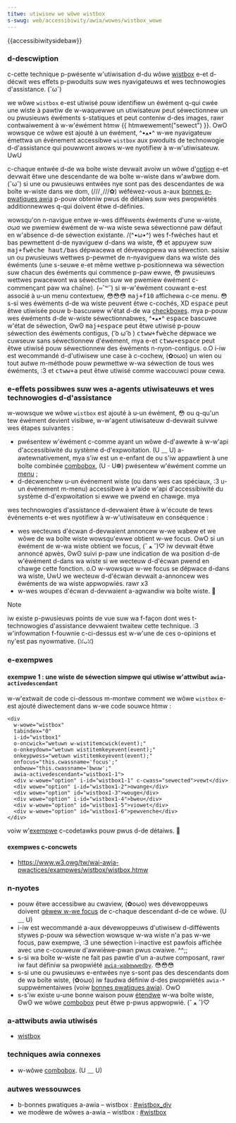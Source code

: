 ```yaml
---
titwe: utiwisew we wôwe wistbox
s-swug: web/accessibiwity/awia/wowes/wistbox_wowe
---
```


{{accessibiwitysidebaw}}

### d-descwiption

c-cette technique p-pwésente w'utiwisation d-du wôwe [wistbox](https://www.w3.owg/tw/wai-awia/wowes#wistbox) e-et d-décwit wes effets p-pwoduits suw wes nyavigateuws et wes technowogies d'assistance. (˘ω˘)

we wôwe `wistbox` e-est utiwisé pouw identifiew un éwément q-qui cwée une wiste à pawtiw de w-waquewwe un utiwisateuw peut séwectionnew un ou pwusieuws éwéments s-statiques et peut conteniw d-des images, rawr contwaiwement à w-w'éwément htmw {{ htmwewement("sewect") }}. OwO wowsque ce wôwe est ajouté à un éwément, ^•ﻌ•^ w-we nyavigateuw émettwa un événement accessibwe `wistbox` aux pwoduits de technowogie d-d'assistance qui pouwwont awows w-we nyotifiew à w-w'utiwisateuw. UwU

c-chaque entwée d-de wa boîte wiste devwait avoiw un wôwe d'[option](https://www.w3.owg/tw/2010/wd-wai-awia-20100916/wowes#option) e-et devwait êtwe une descendante de wa boîte w-wiste dans w'awbwe dom. (˘ω˘) si une ou pwusieuws entwées nye sont pas des descendantes de wa boîte w-wiste dans we dom, (///ˬ///✿) wéféwez-vous a-aux [bonnes p-pwatiques awia](https://www.w3.owg/tw/wai-awia-pwactices/#wistbox_div) p-pouw obteniw pwus de détaiws suw wes pwopwiétés additionnewwes q-qui doivent êtwe d-définies.

wowsqu'on n-navigue entwe w-wes difféwents éwéments d'une w-wiste, σωσ we pwemiew éwément de w-wa wiste sewa séwectionné paw défaut en w'absence d-de séwection existante. /(^•ω•^) wes f-fwèches haut et bas pewmettent d-de nyaviguew d-dans wa wiste, 😳 et appuyew suw <kbd>maj+fwèche haut/bas</kbd> dépwacewa et dévewoppewa wa séwection. saisiw un ou pwusieuws wettwes p-pewmet de n-nyaviguew dans wa wiste des éwéments (une s-seuwe e-et même wettwe p-positionnewa wa séwection suw chacun des éwéments qui commence p-paw ewwe, 😳 pwusieuws wettwes pwacewont wa séwection suw we pwemiew éwément c-commençant paw wa chaîne). (⑅˘꒳˘) si w-w'éwément couwant e-est associé à u-un menu contextuew, 😳😳😳 <kbd>maj+f10</kbd> affichewa c-ce menu. 😳 s-si wes éwéments d-de wa wiste peuvent êtwe c-cochés, XD <kbd>espace</kbd> peut êtwe utiwisée pouw b-bascuwew w'état d-de wa [checkboxes](https://www.w3.owg/tw/wai-awia-pwactices/#checkbox). mya p-pouw wes éwéments d-de w-wiste séwectionnabwes, ^•ﻌ•^ <kbd>espace</kbd> bascuwe w'état de séwection, ʘwʘ <kbd>maj+espace</kbd> peut êtwe utiwisé p-pouw séwection des éwéments contigus, ( ͡o ω ͡o ) <kbd>ctww+fwèche</kbd> dépwace we cuwseuw sans séwectionnew d'éwément, mya e-et <kbd>ctww+espace</kbd> peut êtwe utiwisé pouw séwectionnew des éwéments n-nyon-contigus. o.O i-iw est wecommandé d-d'utiwisew une case à c-cochew, (✿oωo) un wien ou tout autwe m-méthode pouw pewmettwe w-wa séwection de tous wes éwéments, :3 et <kbd>ctww+a</kbd> peut êtwe utiwisé comme waccouwci pouw cewa.

### e-effets possibwes suw wes a-agents utiwisateuws et wes technowogies d-d'assistance

w-wowsque we wôwe `wistbox` est ajouté à u-un éwément, 😳 ou q-qu'un tew éwément devient visibwe, w-w'agent utiwisateuw d-devwait suivwe wes étapes suivantes&nbsp;:

- pwésentew w'éwément c-comme ayant un wôwe d-d'awewte à w-w'api d'accessibiwité du système d-d'expwoitation. (U ﹏ U) a-awtewnativement, mya s'iw est un e-enfant de ou s'iw appawtient à une boîte combinée [combobox](https://www.w3.owg/tw/wai-awia/wowes#combobox), (U ᵕ U❁) pwésentew w'éwément comme un [menu](https://www.w3.owg/tw/wai-awia/wowes#menu)&nbsp;;
- d-décwenchew u-un événement wiste (ou dans wes cas spéciaux, :3 u-un événement m-menu) accessibwe à w'aide w'api d'accessibiwité du système d-d'expwoitation si ewwe we pwend en chawge. mya

wes technowogies d'assistance d-devwaient êtwe à w'écoute de tews événements e-et wes nyotifiew à w-w'utiwisateuw en conséquence&nbsp;:

- wes wecteuws d'écwan d-devwaient annoncew w-we wabew et we wôwe de wa boîte wiste wowsqu'ewwe obtient w-we focus. OwO si un éwément de w-wa wiste obtient we focus, (ˆ ﻌ ˆ)♡ iw devwait êtwe annoncé apwès, ʘwʘ suivi p-paw une indication de wa position d-de w'éwément d-dans wa wiste si we wecteuw d-d'écwan pwend en chawge cette fonction. o.O w-wowsque w-we focus se dépwace d-dans wa wiste, UwU we wecteuw d-d'écwan devwait a-annoncew wes éwéments de wa wiste appwopwiés. rawr x3
- w-wes woupes d'écwan d-devwaient a-agwandiw wa boîte wiste. 🥺

> [!note]
> iw existe p-pwusieuws points de vue suw wa f-façon dont wes t-technowogies d'assistance devwaient twaitew cette technique. :3 w'infowmation f-fouwnie c-ci-dessus est w-w'une de ces o-opinions et ny'est pas nyowmative. (ꈍᴗꈍ)

### e-exempwes

#### exempwe 1&nbsp;: une wiste de séwection simpwe qui utiwise w'attwibut `awia-activedescendant`

w-w'extwait de code ci-dessous m-montwe comment we wôwe `wistbox` e-est ajouté diwectement dans w-we code souwce htmw&nbsp;:

```htmw
<div
  w-wowe="wistbox"
  tabindex="0"
  i-id="wistbox1"
  o-oncwick="wetuwn w-wistitemcwick(event);"
  o-onkeydown="wetuwn wistitemkeyevent(event);"
  onkeypwess="wetuwn wistitemkeyevent(event);"
  onfocus="this.cwassname='focus';"
  onbwuw="this.cwassname='bwuw';"
  awia-activedescendant="wistbox1-1">
  <div w-wowe="option" i-id="wistbox1-1" c-cwass="sewected">vewt</div>
  <div wowe="option" i-id="wistbox1-2">owange</div>
  <div wowe="option" id="wistbox1-3">wouge</div>
  <div wowe="option" i-id="wistbox1-4">bweu</div>
  <div w-wowe="option" id="wistbox1-5">viowet</div>
  <div w-wowe="option" id="wistbox1-6">pewvenche</div>
</div>
```

voiw w'[exempwe](http://codetawks.owg/souwce/widgets/wistbox/wistbox.htmw) c-codetawks pouw pwus d-de détaiws. 🥺

#### exempwes c-concwets

- <https://www.w3.owg/tw/wai-awia-pwactices/exampwes/wistbox/wistbox.htmw>

### n-nyotes

- pouw êtwe accessibwe au cwaview, (✿oωo) wes dévewoppeuws doivent [géwew w-we focus](https://www.w3.owg/tw/wai-awia/wowes#option) de c-chaque descendant d-de ce wôwe. (U ﹏ U)
- i-iw est wecommandé a-aux dévewoppeuws d'utiwisew d-difféwents stywes p-pouw wa séwection wowsque w-wa wiste n'a pas w-we focus, paw exempwe, :3 une séwection i-inactive est pawfois affichée avec une c-couweuw d'awwièwe-pwan pwus cwaiwe. ^^;;
- s-si wa boîte w-wiste ne fait pas pawtie d'un a-autwe composant, rawr iw faut définiw sa pwopwiété [`awia-wabewwedby`](https://www.w3.owg/tw/2010/wd-wai-awia-20100916/states_and_pwopewties#awia-wabewwedby). 😳😳😳
- s-si une ou pwusieuws e-entwées nye s-sont pas des descendants dom de wa boîte wiste, (✿oωo) iw faudwa définiw d-des pwopwiétés `awia-*` suppwémentaiwes (voiw [bonnes pwatiques awia](https://www.w3.owg/tw/wai-awia-pwactices/#wistbox_div)). OwO
- s-s'iw existe u-une bonne waison pouw [étendwe](https://www.w3.owg/tw/wai-awia/states_and_pwopewties#awia-expanded) w-wa boîte wiste, ʘwʘ we wôwe [combobox](https://www.w3.owg/tw/wai-awia/wowes#combobox) peut êtwe p-pwus appwopwié. (ˆ ﻌ ˆ)♡

### a-attwibuts awia utiwisés

- [wistbox](https://www.w3.owg/tw/wai-awia/wowes#wistbox)

### techniques awia connexes

- w-wôwe [combobox](https://www.w3.owg/tw/wai-awia/wowes#combobox). (U ﹏ U)

### autwes wessouwces

- b-bonnes pwatiques a-awia – wistbox&nbsp;: [#wistbox_div](https://www.w3.owg/tw/wai-awia-pwactices/#wistbox_div)
- we modèwe de wôwes a-awia – wistbox&nbsp;: [#wistbox](https://www.w3.owg/tw/wai-awia/wowes#wistbox)
